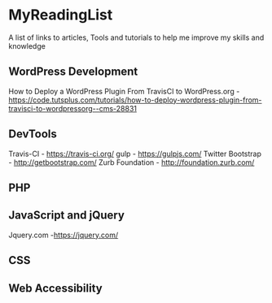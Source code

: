 # MyReadingList
A list of links to articles, Tools and tutorials to help me improve my skills and knowledge 

## WordPress Development
How to Deploy a WordPress Plugin From TravisCI to WordPress.org - https://code.tutsplus.com/tutorials/how-to-deploy-wordpress-plugin-from-travisci-to-wordpressorg--cms-28831

## DevTools
Travis-CI - https://travis-ci.org/
gulp - https://gulpjs.com/
Twitter Bootstrap - http://getbootstrap.com/
Zurb Foundation - http://foundation.zurb.com/
## PHP

## JavaScript and jQuery
Jquery.com -https://jquery.com/


## CSS


## Web Accessibility
